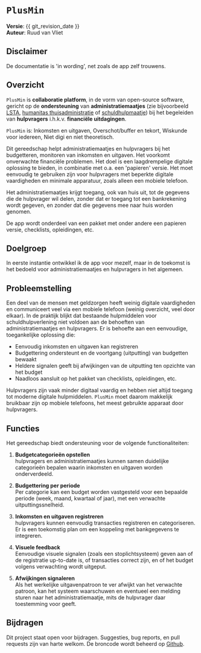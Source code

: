﻿# `PlusMin`

**Versie**: {{ git_revision_date }} </br>
**Auteur**: Ruud van Vliet

## Disclaimer

De documentatie is 'in wording', net zoals de app zelf trouwens.

## Overzicht

`PlusMin` is **collaboratie platform**, in de vorm van open-source software, gericht op de **ondersteuning** van **administratiemaatjes** (zie
bijvoorbeeld [LSTA](https://lsta.nl/), [humanitas thuisadministratie](https://www.humanitas.nl/thuisadministratie/)
of [schuldhulpmaatje](https://schuldhulpmaatje.nl/)) bij het begeleiden van **hulpvragers** i.h.k.v. **financi&euml;le
uitdagingen**.

`PlusMin` is: Inkomsten en uitgaven, Overschot/buffer en tekort, Wiskunde voor iedereen, Niet digi en niet theoretisch.

Dit gereedschap helpt administratiemaatjes en hulpvragers bij het budgetteren, monitoren van inkomsten en uitgaven. Het
voorkomt onverwachte financi&euml;le problemen. Het doel is een laagdrempelige digitale oplossing te bieden, in
combinatie met o.a. een 'papieren' versie. Het moet eenvoudig te gebruiken zijn voor hulpvragers met beperkte digitale
vaardigheden en minimale apparatuur, zoals alleen een mobiele telefoon.

Het administratiemaatjes krijgt toegang, ook van huis uit, tot de gegevens die de hulpvrager wil delen, zonder dat er
toegang tot een bankrekening wordt gegeven, en zonder dat die gegevens mee naar huis worden genomen.

De app wordt onderdeel van een pakket met onder andere een papieren versie, checklists, opleidingen, etc.

## Doelgroep

In eerste instantie ontwikkel ik de app voor mezelf, maar in de toekomst is het bedoeld voor administratiemaatjes en
hulpvragers in het algemeen.

## Probleemstelling

Een deel van de mensen met geldzorgen heeft weinig digitale vaardigheden en communiceert veel via een mobiele
telefoon (weinig overzicht, veel door elkaar). In de praktijk blijkt dat bestaande hulpmiddelen voor schuldhulpverlening
niet voldoen aan de behoeften van administratiemaatjes en hulpvragers. Er is behoefte aan een eenvoudige, toegankelijke
oplossing die:

- Eenvoudig inkomsten en uitgaven kan registreren
- Budgettering ondersteunt en de voortgang (uitputting) van budgetten bewaakt
- Heldere signalen geeft bij afwijkingen van de uitputting ten opzichte van het budget
- Naadloos aansluit op het pakket van checklists, opleidingen, etc.

Hulpvragers zijn vaak minder digitaal vaardig en hebben niet altijd toegang tot moderne digitale hulpmiddelen. `PlusMin`
moet daarom makkelijk bruikbaar zijn op mobiele telefoons, het meest gebruikte apparaat door hulpvragers.

## Functies

Het gereedschap biedt ondersteuning voor de volgende functionaliteiten:

1. **Budgetcategorie&euml;n opstellen**  
   hulpvragers en administratiemaatjes kunnen samen duidelijke categorie&euml;n bepalen waarin inkomsten en uitgaven
   worden onderverdeeld.

2. **Budgettering per periode**  
   Per categorie kan een budget worden vastgesteld voor een bepaalde periode (week, maand, kwartaal of jaar), met een
   verwachte uitputtingssnelheid.

3. **Inkomsten en uitgaven registreren**  
   hulpvragers kunnen eenvoudig transacties registreren en categoriseren. Er is een toekomstig plan om een koppeling met
   bankgegevens te integreren.

4. **Visuele feedback**  
   Eenvoudige visuele signalen (zoals een stoplichtsysteem) geven aan of de registratie up-to-date is, of transacties
   correct zijn, en of het budget volgens verwachting wordt uitgeput.

5. **Afwijkingen signaleren**  
   Als het werkelijke uitgavenpatroon te ver afwijkt van het verwachte patroon, kan het systeem waarschuwen en eventueel
   een melding sturen naar het administratiemaatje, mits de hulpvrager daar toestemming voor geeft.

## Bijdragen

Dit project staat open voor bijdragen. Suggesties, bug reports, en pull requests zijn van harte welkom. De broncode
wordt beheerd op [Github](https://github.com/plusminapp).




